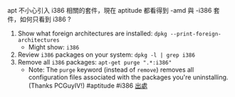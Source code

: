 apt 不小心引入 i386 相關的套件，現在 aptitude 都看得到 -amd 與 -i386 套件，如何只看到 i386 ?

1. Show what foreign architectures are installed: `dpkg --print-foreign-architectures`
    - Might show: `i386`
2. Review `i386` packages on your system: `dpkg -l | grep i386`
3. Remove all `i386` packages: `apt-get purge ".*:i386"`
    - Note: The `purge` keyword (instead of `remove`) removes all configuration files associated with the packages you're uninstalling. (Thanks PCGuyIV!)
#aptitude #i386
[出處](https://superuser.com/questions/714391/how-do-i-remove-all-i386-architecture-packages-from-my-debian-installation)

